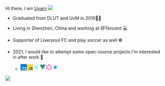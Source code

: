 Hi there, I am [Uyarn](http://uyarn.me) <img src="https://media.giphy.com/media/hvRJCLFzcasrR4ia7z/giphy.gif" width="25px">

- Graduated from DLUT and UoM in 2019👨‍🎓
- Living in Shenzhen, China and working at @Tencent 💻
- Supporter of Liverpool FC and play soccer as well ⚽️
- 2021, I would like to attempt some open-source projects I'm interested in after work 🦕

  - <code><img height="20" src="https://raw.githubusercontent.com/github/explore/80688e429a7d4ef2fca1e82350fe8e3517d3494d/topics/typescript/typescript.png"></code><code><img height="20" src="https://raw.githubusercontent.com/github/explore/80688e429a7d4ef2fca1e82350fe8e3517d3494d/topics/javascript/javascript.png"></code><code><img height="20" src="https://raw.githubusercontent.com/github/explore/80688e429a7d4ef2fca1e82350fe8e3517d3494d/topics/react/react.png"></code><code><img height="20" src="https://raw.githubusercontent.com/github/explore/5c058a388828bb5fde0bcafd4bc867b5bb3f26f3/topics/vue/vue.png"></code><code><img height="20" src="https://raw.githubusercontent.com/github/explore/5c058a388828bb5fde0bcafd4bc867b5bb3f26f3/topics/graphql/graphql.png"></code><code><img height="20" src="https://raw.githubusercontent.com/github/explore/5c058a388828bb5fde0bcafd4bc867b5bb3f26f3/topics/webpack/webpack.png"></code>

![](https://komarev.com/ghpvc/?username=uyarn&label=👁🐑)
